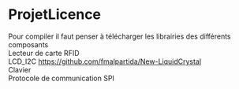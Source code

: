 # ProjetLicence
Pour compiler il faut penser à télécharger les librairies des différents composants  
Lecteur de carte RFID  
LCD_I2C https://github.com/fmalpartida/New-LiquidCrystal  
Clavier  
Protocole de communication SPI
